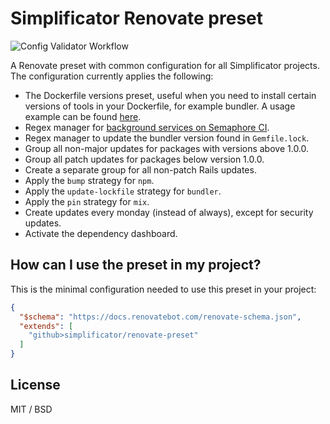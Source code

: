 # Simplificator Renovate preset

![Config Validator Workflow](https://github.com/simplificator/renovate-preset/actions/workflows/renovate-config-validation.yml/badge.svg)

A Renovate preset with common configuration for all Simplificator projects. The configuration currently applies the following:

* The Dockerfile versions preset, useful when you need to install certain versions of tools in your Dockerfile, for example bundler. A usage example can be found [here](https://github.com/renovatebot/docker-renovate-full/blob/main/Dockerfile#L1-L2).
* Regex manager for [background services on Semaphore CI](https://docs.semaphoreci.com/ci-cd-environment/sem-service-managing-databases-and-services-on-linux/).
* Regex manager to update the bundler version found in `Gemfile.lock`.
* Group all non-major updates for packages with versions above 1.0.0.
* Group all patch updates for packages below version 1.0.0.
* Create a separate group for all non-patch Rails updates.
* Apply the `bump` strategy for `npm`.
* Apply the `update-lockfile` strategy for `bundler`.
* Apply the `pin` strategy for `mix`.
* Create updates every monday (instead of always), except for security updates.
* Activate the dependency dashboard.

## How can I use the preset in my project?

This is the minimal configuration needed to use this preset in your project:

```json
{
  "$schema": "https://docs.renovatebot.com/renovate-schema.json",
  "extends": [
    "github>simplificator/renovate-preset"
  ]
}
```

## License

MIT / BSD
